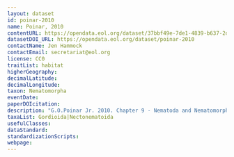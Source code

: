 ```yaml
---
layout: dataset
id: poinar-2010
name: Poinar, 2010
contentURL: https://opendata.eol.org/dataset/37bbf49e-7de1-4839-b637-2d3273790abe/resource/e614bf8a-dfd7-40f7-9e48-d1f60cdd5edb/download/poinar.zip
datasetDOI_URL: https://opendata.eol.org/dataset/poinar-2010
contactName: Jen Hammock
contactEmail: secretariat@eol.org
license: CC0
traitList: habitat
higherGeography:
decimalLatitude:
decimalLongitude:
taxon: Nematomorpha
eventDate:
paperDOIcitation: 
description: "G.O.Poinar Jr. 2010. Chapter 9 - Nematoda and Nematomorpha. In: Ecology and Classification of North American Freshwater Invertebrates (Third Edition), (James H. Thorp and Alan P. Covich, eds.) Pages 237-276.   https://www.researchgate.net/publication/279433685_Nematoda_and_Nematomorpha"
taxaList: Gordioida|Nectonematoida
usefulClasses:
dataStandard:
standardizationScripts:
webpage:
---
```


